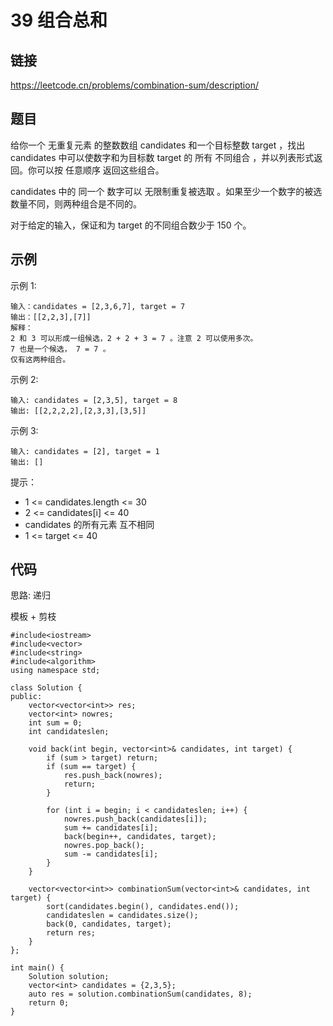 # 39 组合总和
## 链接
https://leetcode.cn/problems/combination-sum/description/

## 题目 
给你一个 无重复元素 的整数数组 candidates 和一个目标整数 target ，找出 candidates 中可以使数字和为目标数 target 的 所有 不同组合 ，并以列表形式返回。你可以按 任意顺序 返回这些组合。

candidates 中的 同一个 数字可以 无限制重复被选取 。如果至少一个数字的被选数量不同，则两种组合是不同的。 

对于给定的输入，保证和为 target 的不同组合数少于 150 个。

## 示例
示例 1:
```
输入：candidates = [2,3,6,7], target = 7
输出：[[2,2,3],[7]]
解释：
2 和 3 可以形成一组候选，2 + 2 + 3 = 7 。注意 2 可以使用多次。
7 也是一个候选， 7 = 7 。
仅有这两种组合。
```
示例 2:
```
输入: candidates = [2,3,5], target = 8
输出: [[2,2,2,2],[2,3,3],[3,5]]
```
示例 3:
```
输入: candidates = [2], target = 1
输出: []
```

提示：

- 1 <= candidates.length <= 30
- 2 <= candidates[i] <= 40
- candidates 的所有元素 互不相同
- 1 <= target <= 40 

## 代码
思路: 递归

模板 + 剪枝

```
#include<iostream>
#include<vector>
#include<string>
#include<algorithm>
using namespace std;

class Solution {
public:
    vector<vector<int>> res;
    vector<int> nowres;
    int sum = 0;
    int candidateslen;
    
    void back(int begin, vector<int>& candidates, int target) {
        if (sum > target) return;
        if (sum == target) {
            res.push_back(nowres);
            return;
        }
        
        for (int i = begin; i < candidateslen; i++) {
            nowres.push_back(candidates[i]);
            sum += candidates[i];
            back(begin++, candidates, target);
            nowres.pop_back();
            sum -= candidates[i];
        }
    }
    
    vector<vector<int>> combinationSum(vector<int>& candidates, int target) {
        sort(candidates.begin(), candidates.end());
        candidateslen = candidates.size();
        back(0, candidates, target);
        return res;
    }
};

int main() {
    Solution solution;
    vector<int> candidates = {2,3,5};
    auto res = solution.combinationSum(candidates, 8);
    return 0;
}
```